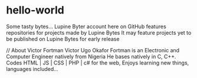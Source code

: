 # hello-world
Some tasty bytes...
Lupine Byter account here on GitHub features repositories for projects made by Lupine Bytes
It may feature projects yet to be published on Lupine Bytes for early release

// About Victor Fortman
Victor Ugo Okafor Fortman is an Electronic and Computer Engineer natively from Nigeria
He bases natively in C, C++. Codes HTML | JS | CSS | PHP | c# for the web,
Enjoys learning new things, languages included...
